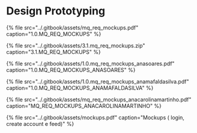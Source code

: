 # Design Prototyping

{% file src="../.gitbook/assets/mq\_req\_mockups.pdf" caption="1.0.MQ\_REQ\_MOCKUPS" %}



{% file src="../.gitbook/assets/3.1.mq\_req\_mockups.zip" caption="3.1.MQ\_REQ\_MOCKUPS" %}

{% file src="../.gitbook/assets/1.0.mq\_req\_mockups\_anasoares.pdf" caption="1.0.MQ\_REQ\_MOCKUPS\_ANASOARES" %}

{% file src="../.gitbook/assets/1.0.mq\_req\_mockups\_anamafaldasilva.pdf" caption="1.0.MQ\_REQ\_MOCKUPS\_ANAMAFALDASILVA" %}

{% file src="../.gitbook/assets/mq\_req\_mockups\_anacarolinamartinho.pdf" caption="MQ\_REQ\_MOCKUPS\_ANACAROLINAMARTINHO" %}

{% file src="../.gitbook/assets/mockups.pdf" caption="Mockups \( login, create account e feed\)" %}

